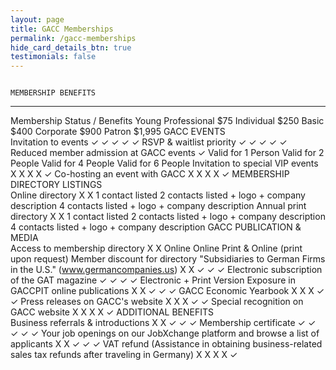 ```yaml
---
layout: page
title: GACC Memberships
permalink: /gacc-memberships
hide_card_details_btn: true 
testimonials: false
---
```

                                                                                                                                                       MEMBERSHIP BENEFITS                                                              
  ----------------------------------------------------------------------------------------------------- ------------------------- -------------------- ------------------------------- ------------------------------------------------ ------------------------------------------------
  Membership Status / Benefits                                                                          Young Professional \$75   Individual \$250     Basic \$400                     Corporate \$900                                  Patron \$1,995
                                                                                                                                                       GACC EVENTS                                                                      
  Invitation to events                                                                                  ✓                         ✓                    ✓                               ✓                                                ✓
  RSVP & waitlist priority                                                                              ✓                         ✓                    ✓                               ✓                                                ✓
  Reduced member admission at GACC events                                                               ✓                         Valid for 1 Person   Valid for 2 People              Valid for 4 People                               Valid for 6 People
  Invitation to special VIP events                                                                      X                         X                    X                               X                                                ✓
  Co-hosting an event with GACC                                                                         X                         X                    X                               X                                                ✓
                                                                                                                                                       MEMBERSHIP DIRECTORY LISTINGS                                                    
  Online directory                                                                                      X                         X                    1 contact listed                2 contacts listed + logo + company description   4 contacts listed + logo + company description
  Annual print directory                                                                                X                         X                    1 contact listed                2 contacts listed + logo + company description   4 contacts listed + logo + company description
                                                                                                                                                       GACC PUBLICATION & MEDIA                                                         
  Access to membership directory                                                                        X                         X                    Online                          Online                                           Print & Online (print upon request)
  Member discount for directory \"Subsidiaries to German Firms in the U.S.\" (www.germancompanies.us)   X                         X                    ✓                               ✓                                                ✓
  Electronic subscription of the GAT magazine                                                           ✓                         ✓                    ✓                               ✓                                                Electronic + Print Version
  Exposure in GACCPIT online publications                                                               X                         X                    ✓                               ✓                                                ✓
  GACC Economic Yearbook                                                                                X                         X                    X                               ✓                                                ✓
  Press releases on GACC\'s website                                                                     X                         X                    X                               ✓                                                ✓
  Special recognition on GACC website                                                                   X                         X                    X                               X                                                ✓
                                                                                                                                                       ADDITIONAL BENEFITS                                                              
  Business referrals & introductions                                                                    X                         X                    ✓                               ✓                                                ✓
  Membership certificate                                                                                ✓                         ✓                    ✓                               ✓                                                ✓
  Your job openings on our JobXchange platform and browse a list of applicants                          X                         X                    ✓                               ✓                                                ✓
  VAT refund (Assistance in obtaining business-related sales tax refunds after traveling in Germany)    X                         X                    X                               X                                                ✓
